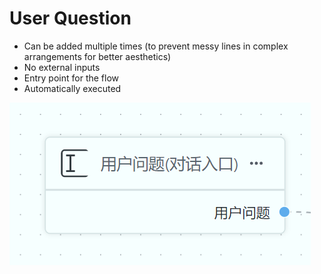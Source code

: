 # User Question

- Can be added multiple times (to prevent messy lines in complex arrangements for better aesthetics)
- No external inputs
- Entry point for the flow
- Automatically executed

![](./imgs/chatinput.png)